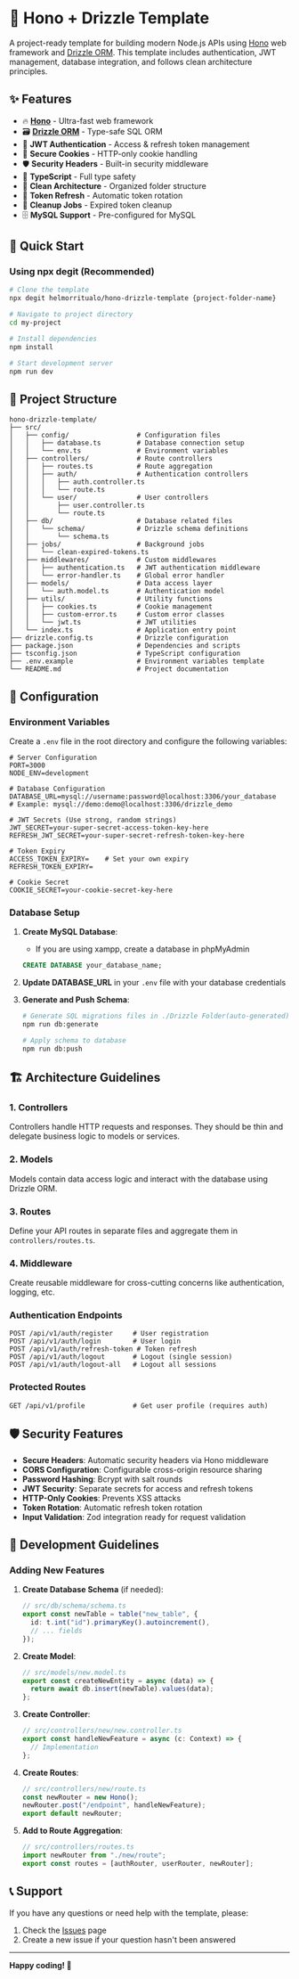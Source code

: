 # 🚀 Hono + Drizzle Template

A project-ready template for building modern Node.js APIs using [Hono](https://hono.dev/) web framework and [Drizzle ORM](https://orm.drizzle.team/). This template includes authentication, JWT management, database integration, and follows clean architecture principles.

## ✨ Features

- 🔥 **[Hono](https://hono.dev/)** - Ultra-fast web framework
- 🗃️ **[Drizzle ORM](https://orm.drizzle.team/)** - Type-safe SQL ORM
- 🔐 **JWT Authentication** - Access & refresh token management
- 🍪 **Secure Cookies** - HTTP-only cookie handling
- 🛡️ **Security Headers** - Built-in security middleware
- 📝 **TypeScript** - Full type safety
- 🎯 **Clean Architecture** - Organized folder structure
- 🔄 **Token Refresh** - Automatic token rotation
- 🧹 **Cleanup Jobs** - Expired token cleanup
- 🗄️ **MySQL Support** - Pre-configured for MySQL

## 🚀 Quick Start

### Using npx degit (Recommended)

```bash
# Clone the template
npx degit helmorritualo/hono-drizzle-template {project-folder-name}

# Navigate to project directory
cd my-project

# Install dependencies
npm install

# Start development server
npm run dev
```

## 📁 Project Structure

```
hono-drizzle-template/
├── src/
│   ├── config/                 # Configuration files
│   │   ├── database.ts         # Database connection setup
│   │   └── env.ts              # Environment variables
│   ├── controllers/            # Route controllers
│   │   ├── routes.ts           # Route aggregation
│   │   ├── auth/               # Authentication controllers
│   │   │   ├── auth.controller.ts
│   │   │   └── route.ts
│   │   └── user/               # User controllers
│   │       ├── user.controller.ts
│   │       └── route.ts
│   ├── db/                     # Database related files
│   │   └── schema/             # Drizzle schema definitions
│   │       └── schema.ts
│   ├── jobs/                   # Background jobs
│   │   └── clean-expired-tokens.ts
│   ├── middlewares/            # Custom middlewares
│   │   ├── authentication.ts   # JWT authentication middleware
│   │   └── error-handler.ts    # Global error handler
│   ├── models/                 # Data access layer
│   │   └── auth.model.ts       # Authentication model
│   ├── utils/                  # Utility functions
│   │   ├── cookies.ts          # Cookie management
│   │   ├── custom-error.ts     # Custom error classes
│   │   └── jwt.ts              # JWT utilities
│   └── index.ts                # Application entry point
├── drizzle.config.ts           # Drizzle configuration
├── package.json                # Dependencies and scripts
├── tsconfig.json               # TypeScript configuration
├── .env.example                # Environment variables template
└── README.md                   # Project documentation
```

## 🔧 Configuration

### Environment Variables

Create a `.env` file in the root directory and configure the following variables:

```env
# Server Configuration
PORT=3000
NODE_ENV=development

# Database Configuration
DATABASE_URL=mysql://username:password@localhost:3306/your_database
# Example: mysql://demo:demo@localhost:3306/drizzle_demo

# JWT Secrets (Use strong, random strings)
JWT_SECRET=your-super-secret-access-token-key-here
REFRESH_JWT_SECRET=your-super-secret-refresh-token-key-here

# Token Expiry
ACCESS_TOKEN_EXPIRY=    # Set your own expiry
REFRESH_TOKEN_EXPIRY=

# Cookie Secret
COOKIE_SECRET=your-cookie-secret-key-here
```

### Database Setup

1. **Create MySQL Database**:

   - If you are using xampp, create a database in phpMyAdmin

   ```sql
   CREATE DATABASE your_database_name;
   ```

2. **Update DATABASE_URL** in your `.env` file with your database credentials

3. **Generate and Push Schema**:

   ```bash
   # Generate SQL migrations files in ./Drizzle Folder(auto-generated)
   npm run db:generate

   # Apply schema to database
   npm run db:push
   ```

## 🏗️ Architecture Guidelines

### 1. Controllers

Controllers handle HTTP requests and responses. They should be thin and delegate business logic to models or services.

### 2. Models

Models contain data access logic and interact with the database using Drizzle ORM.

### 3. Routes

Define your API routes in separate files and aggregate them in `controllers/routes.ts`.

### 4. Middleware

Create reusable middleware for cross-cutting concerns like authentication, logging, etc.

### Authentication Endpoints

```
POST /api/v1/auth/register     # User registration
POST /api/v1/auth/login        # User login
POST /api/v1/auth/refresh-token # Token refresh
POST /api/v1/auth/logout       # Logout (single session)
POST /api/v1/auth/logout-all   # Logout all sessions
```

### Protected Routes

```
GET /api/v1/profile            # Get user profile (requires auth)
```

## 🛡️ Security Features

- **Secure Headers**: Automatic security headers via Hono middleware
- **CORS Configuration**: Configurable cross-origin resource sharing
- **Password Hashing**: Bcrypt with salt rounds
- **JWT Security**: Separate secrets for access and refresh tokens
- **HTTP-Only Cookies**: Prevents XSS attacks
- **Token Rotation**: Automatic refresh token rotation
- **Input Validation**: Zod integration ready for request validation

## 🔨 Development Guidelines

### Adding New Features

1. **Create Database Schema** (if needed):

   ```typescript
   // src/db/schema/schema.ts
   export const newTable = table("new_table", {
     id: t.int("id").primaryKey().autoincrement(),
     // ... fields
   });
   ```

2. **Create Model**:

   ```typescript
   // src/models/new.model.ts
   export const createNewEntity = async (data) => {
     return await db.insert(newTable).values(data);
   };
   ```

3. **Create Controller**:

   ```typescript
   // src/controllers/new/new.controller.ts
   export const handleNewFeature = async (c: Context) => {
     // Implementation
   };
   ```

4. **Create Routes**:

   ```typescript
   // src/controllers/new/route.ts
   const newRouter = new Hono();
   newRouter.post("/endpoint", handleNewFeature);
   export default newRouter;
   ```

5. **Add to Route Aggregation**:
   ```typescript
   // src/controllers/routes.ts
   import newRouter from "./new/route";
   export const routes = [authRouter, userRouter, newRouter];
   ```

## 📞 Support

If you have any questions or need help with the template, please:

1. Check the [Issues](https://github.com/your-username/my-hono-drizzle-template/issues) page
2. Create a new issue if your question hasn't been answered

---

**Happy coding! 🎉**
